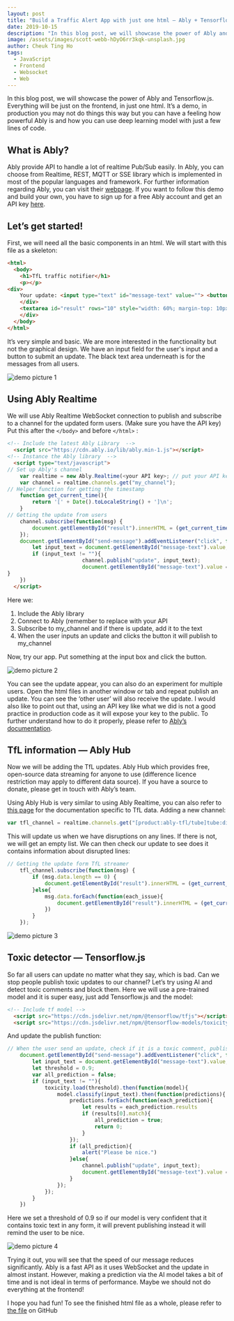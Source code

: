 ```yaml
---
layout: post
title: "Build a Traffic Alert App with just one html — Ably + Tensorflow"
date: 2019-10-15
description: "In this blog post, we will showcase the power of Ably and Tensorflow.js. Everything will be just on the frontend, in just one html. It’s a demo, in production you may not do things this way but you can have a feeling how powerful Ably is and how you can use deep learning model with just a few lines of code."
image: /assets/images/scott-webb-hDyO6rr3kqk-unsplash.jpg
author: Cheuk Ting Ho
tags:
  - JavaScript
  - Frontend
  - Websocket
  - Web
---
```

In this blog post, we will showcase the power of Ably and Tensorflow.js. Everything will be just on the frontend, in just one html. It’s a demo, in production you may not do things this way but you can have a feeling how powerful Ably is and how you can use deep learning model with just a few lines of code.

## What is Ably?

Ably provide API to handle a lot of realtime Pub/Sub easily. In Ably, you can choose from Realtime, REST, MQTT or SSE library which is implemented in most of the popular languages and framework. For further information regarding Ably, you can visit their [webpage](https://www.ably.io/).
If you want to follow this demo and build your own, you have to sign up for a free Ably account and get an API key [here](https://www.ably.io/signup#signup-box).

## Let’s get started!

First, we will need all the basic components in an html. We will start with this file as a skeleton:

```html
<html>
  <body>
    <h1>TfL traffic notifier</h1>
    <p></p>
<div>
    Your update: <input type="text" id="message-text" value=""> <button id="send-message">Submit an update</button>
    </div>
    <textarea id="result" rows="10" style="width: 60%; margin-top: 10px; font-family: courier, courier new; background-color: #333; color: orange" disabled=""></textarea>
    </div>
  </body>
</html>
```

It’s very simple and basic. We are more interested in the functionality but not the graphical design. We have an input field for the user's input and a button to submit an update. The black text area underneath is for the messages from all users.

![demo picture 1](https://miro.medium.com/max/3116/1*bpFWHmn5sm8TgcnHeS11qA.png)

## Using Ably Realtime

We will use Ably Realtime WebSocket connection to publish and subscribe to a channel for the updated form users. (Make sure you have the API key) Put this after the `</body>` and before `</html>` :

```html
<!-- Include the latest Ably Library  -->
  <script src="https://cdn.ably.io/lib/ably.min-1.js"></script>
<!-- Instance the Ably library  -->
  <script type="text/javascript">
// Set up Ably's channel
    var realtime = new Ably.Realtime(<your API key>; // put your API key here
    var channel = realtime.channels.get("my_channel");
// Helper function for getting the timestamp
    function get_current_time(){
        return '[' + Date().toLocaleString() + ']\n';
    }
// Getting the update from users
    channel.subscribe(function(msg) {
        document.getElementById("result").innerHTML = (get_current_time() + "User update: " + msg.data + "\n\n") + document.getElementById("result").innerHTML;
    });
    document.getElementById("send-message").addEventListener("click", function(){
        let input_text = document.getElementById("message-text").value;
        if (input_text != ""){
                        channel.publish("update", input_text);
                        document.getElementById("message-text").value = ""
}
    })
  </script>
```

Here we:
1. Include the Ably library
2. Connect to Ably (remember to replace with your API
3. Subscribe to my_channel and if there is update, add it to the text
4. When the user inputs an update and clicks the button it will publish to my_channel

Now, try our app. Put something at the input box and click the button.

![demo picture 2](https://miro.medium.com/max/3092/1*O8fcVtPvA-Na1VjfW8fPlA.png)

You can see the update appear, you can also do an experiment for multiple users. Open the html files in another window or tab and repeat publish an update. You can see the ‘other user’ will also receive the update.
I would also like to point out that, using an API key like what we did is not a good practice in production code as it will expose your key to the public. To further understand how to do it properly, please refer to [Ably’s documentation](https://www.ably.io/documentation/core-features/authentication#token-authentication).

## TfL information — Ably Hub

Now we will be adding the TfL updates. Ably Hub which provides free, open-source data streaming for anyone to use (difference licence restriction may apply to different data source). If you have a source to donate, please get in touch with Ably’s team.

Using Ably Hub is very similar to using Ably Realtime, you can also refer to [this page](https://www.ably.io/hub/products/10#documentation) for the documentation specific to TfL data. Adding a new channel:

```js
var tfl_channel = realtime.channels.get("[product:ably-tfl/tube]tube:disruptions");
```

This will update us when we have disruptions on any lines. If there is not, we will get an empty list. We can then check our update to see does it contains information about disrupted lines:

```js
// Getting the update form TfL streamer
    tfl_channel.subscribe(function(msg) {
        if (msg.data.length == 0) {
            document.getElementById("result").innerHTML = (get_current_time() + "TfL: Good service on all lines." + "\n\n") + document.getElementById("result").innerHTML;
        }else{
            msg.data.forEach(function(each_issue){
                document.getElementById("result").innerHTML = (get_current_time() + each_issue.description + "\n\n") + document.getElementById("result").innerHTML;
            })
        }
    });
```

![demo picture 3](https://miro.medium.com/max/3080/1*-JnCNfhBhI4SUTkO3RA1CQ.png)

## Toxic detector — Tensorflow.js

So far all users can update no matter what they say, which is bad. Can we stop people publish toxic updates to our channel? Let’s try using AI and detect toxic comments and block them. Here we will use a pre-trained model and it is super easy, just add Tensorflow.js and the model:

```html
<!-- Include tf model -->
  <script src="https://cdn.jsdelivr.net/npm/@tensorflow/tfjs"></script>
  <script src="https://cdn.jsdelivr.net/npm/@tensorflow-models/toxicity"></script>
```

And update the publish function:

```js
// When the user send an update, check if it is a toxic comment, publish if it is not.
    document.getElementById("send-message").addEventListener("click", function(){
        let input_text = document.getElementById("message-text").value;
        let threshold = 0.9;
        var all_prediction = false;
        if (input_text != ""){
            toxicity.load(threshold).then(function(model){
                model.classify(input_text).then(function(predictions){
                    predictions.forEach(function(each_prediction){
                        let results = each_prediction.results
                        if (results[0].match){
                            all_prediction = true;
                            return 0;
                        }
                    });
                    if (all_prediction){
                        alert("Please be nice.")
                    }else{
                        channel.publish("update", input_text);
                        document.getElementById("message-text").value = ""
                    }
                });
            });
        }
    })
```

Here we set a threshold of 0.9 so if our model is very confident that it contains toxic text in any form, it will prevent publishing instead it will remind the user to be nice.

![demo picture 4](https://miro.medium.com/max/3288/1*Yn1jkV6_tRlTa5Xm5kLOvw.png)

Trying it out, you will see that the speed of our message reduces significantly. Ably is a fast API as it uses WebSocket and the update in almost instant. However, making a prediction via the AI model takes a bit of time and is not ideal in terms of performance. Maybe we should not do everything at the frontend!

I hope you had fun! To see the finished html file as a whole, please refer to [the file](https://github.com/Cheukting/ably-tensorflow-demo/blob/master/ably%2Btensorflow_example.html) on GitHub
